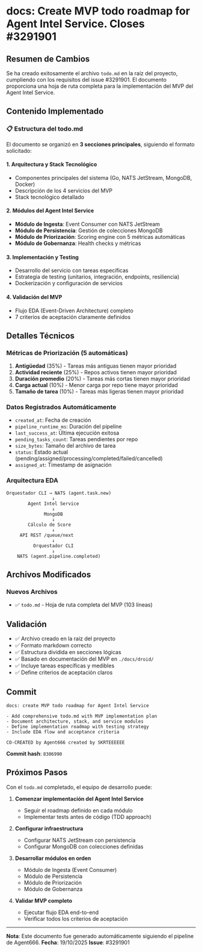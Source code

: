 # docs: Create MVP todo roadmap for Agent Intel Service. Closes #3291901

## Resumen de Cambios

Se ha creado exitosamente el archivo `todo.md` en la raíz del proyecto, cumpliendo con los requisitos del issue #3291901. El documento proporciona una hoja de ruta completa para la implementación del MVP del Agent Intel Service.

## Contenido Implementado

### 📋 Estructura del todo.md

El documento se organizó en **3 secciones principales**, siguiendo el formato solicitado:

#### 1. **Arquitectura y Stack Tecnológico**
- Componentes principales del sistema (Go, NATS JetStream, MongoDB, Docker)
- Descripción de los 4 servicios del MVP
- Stack tecnológico detallado

#### 2. **Módulos del Agent Intel Service**
- **Módulo de Ingesta**: Event Consumer con NATS JetStream
- **Módulo de Persistencia**: Gestión de colecciones MongoDB
- **Módulo de Priorización**: Scoring engine con 5 métricas automáticas
- **Módulo de Gobernanza**: Health checks y métricas

#### 3. **Implementación y Testing**
- Desarrollo del servicio con tareas específicas
- Estrategia de testing (unitarios, integración, endpoints, resiliencia)
- Dockerización y configuración de servicios

#### 4. **Validación del MVP**
- Flujo EDA (Event-Driven Architecture) completo
- 7 criterios de aceptación claramente definidos

## Detalles Técnicos

### Métricas de Priorización (5 automáticas)
1. **Antigüedad** (35%) - Tareas más antiguas tienen mayor prioridad
2. **Actividad reciente** (25%) - Repos activos tienen mayor prioridad
3. **Duración promedio** (20%) - Tareas más cortas tienen mayor prioridad
4. **Carga actual** (10%) - Menor carga por repo tiene mayor prioridad
5. **Tamaño de tarea** (10%) - Tareas más ligeras tienen mayor prioridad

### Datos Registrados Automáticamente
- `created_at`: Fecha de creación
- `pipeline_runtime_ms`: Duración del pipeline
- `last_success_at`: Última ejecución exitosa
- `pending_tasks_count`: Tareas pendientes por repo
- `size_bytes`: Tamaño del archivo de tarea
- `status`: Estado actual (pending/assigned/processing/completed/failed/cancelled)
- `assigned_at`: Timestamp de asignación

### Arquitectura EDA
```
Orquestador CLI → NATS (agent.task.new)
                 ↓
        Agent Intel Service
                 ↓
              MongoDB
                 ↓
        Cálculo de Score
                 ↓
     API REST /queue/next
                 ↓
          Orquestador CLI
                 ↓
    NATS (agent.pipeline.completed)
```

## Archivos Modificados

### Nuevos Archivos
- ✅ `todo.md` - Hoja de ruta completa del MVP (103 líneas)

## Validación

- ✅ Archivo creado en la raíz del proyecto
- ✅ Formato markdown correcto
- ✅ Estructura dividida en secciones lógicas
- ✅ Basado en documentación del MVP en `./docs/droid/`
- ✅ Incluye tareas específicas y medibles
- ✅ Define criterios de aceptación claros

## Commit

```
docs: create MVP todo roadmap for Agent Intel Service

- Add comprehensive todo.md with MVP implementation plan
- Document architecture, stack, and service modules
- Define implementation roadmap with testing strategy
- Include EDA flow and acceptance criteria

CO-CREATED by Agent666 created by SKRTEEEEEE
```

**Commit hash**: `8306990`

## Próximos Pasos

Con el `todo.md` completado, el equipo de desarrollo puede:

1. **Comenzar implementación del Agent Intel Service**
   - Seguir el roadmap definido en cada módulo
   - Implementar tests antes de código (TDD approach)

2. **Configurar infraestructura**
   - Configurar NATS JetStream con persistencia
   - Configurar MongoDB con colecciones definidas

3. **Desarrollar módulos en orden**
   - Módulo de Ingesta (Event Consumer)
   - Módulo de Persistencia
   - Módulo de Priorización
   - Módulo de Gobernanza

4. **Validar MVP completo**
   - Ejecutar flujo EDA end-to-end
   - Verificar todos los criterios de aceptación

---

**Nota**: Este documento fue generado automáticamente siguiendo el pipeline de Agent666.
**Fecha**: 19/10/2025
**Issue**: #3291901
